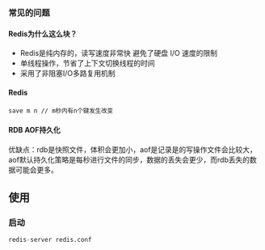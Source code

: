 ### 常见的问题

#### Redis为什么这么块？

- Redis是纯内存的，读写速度非常快
  避免了硬盘 I/O 速度的限制
- 单线程操作，节省了上下文切换线程的时间
- 采用了非阻塞I/O多路复用机制

#### Redis

```jag
save m n // m秒内有n个键发生改变
```

#### RDB AOF持久化

优缺点：rdb是快照文件，体积会更加小，aof是记录是的写操作文件会比较大，aof默认持久化策略是每秒进行文件的同步，数据的丢失会更少，而rdb丢失的数据可能会更多。







## 使用







### 启动



```python
redis-server redis.conf 
```

